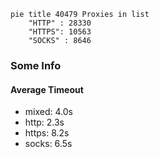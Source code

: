 
```mermaid
pie title 40479 Proxies in list
    "HTTP" : 28330
    "HTTPS": 10563
    "SOCKS" : 8646
```

### Some Info
#### Average Timeout

- mixed: 4.0s
- http: 2.3s
- https: 8.2s
- socks: 6.5s
